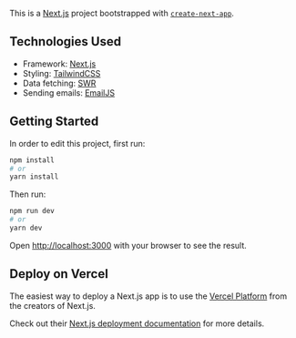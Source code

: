 This is a [Next.js](https://nextjs.org/) project bootstrapped with [`create-next-app`](https://github.com/vercel/next.js/tree/canary/packages/create-next-app).

## Technologies Used

- Framework: [Next.js](https://nextjs.org/)
- Styling: [TailwindCSS](https://tailwindcss.com/)
- Data fetching: [SWR](https://swr.vercel.app/)
- Sending emails: [EmailJS](https://www.emailjs.com/)

## Getting Started

In order to edit this project, first run:

```bash
npm install
# or
yarn install
```

Then run:

```bash
npm run dev
# or
yarn dev
```

Open [http://localhost:3000](http://localhost:3000) with your browser to see the result.

## Deploy on Vercel

The easiest way to deploy a Next.js app is to use the [Vercel Platform](https://vercel.com/new?utm_medium=default-template&filter=next.js&utm_source=create-next-app&utm_campaign=create-next-app-readme) from the creators of Next.js.

Check out their [Next.js deployment documentation](https://nextjs.org/docs/deployment) for more details.
